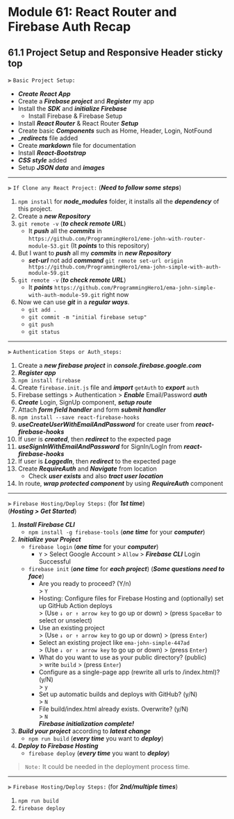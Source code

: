 # Module 61: React Router and Firebase Auth Recap

## 61.1 Project Setup and Responsive Header sticky top

⫸ `Basic Project Setup:`
- ___Create React App___
- Create a ___Firebase project___ and ___Register___ my app
- Install the ___SDK___ and ___initialize Firebase___
  - Install Firebase & Firebase Setup
- Install ___React Router___ & React Router ___Setup___
- Create basic ___Components___ such as Home, Header, Login, NotFound
- ____redirects___ file added
- Create ___markdown___ file for documentation
- Install ___React-Bootstrap___
- ___CSS style___ added
- Setup ___JSON data___ and ___images___

---

⫸ `If Clone any React Project:` (___Need to follow some steps___)
1. `npm install` for ___node_modules___ folder, it installs all the ___dependency___ of this project.
2. Create a ___new Repository___ 
3. `git remote -v` (___to check remote URL___)
   - It ___push___ all the ___commits___ in `https://github.com/ProgrammingHero1/eme-john-with-router-module-53.git` (It ___points___ to this repository)
4. But I want to ___push___ all my ___commits___ in ___new Repository___
   - ___set-url___ not add ___command___ `git remote set-url origin https://github.com/ProgrammingHero1/ema-john-simple-with-auth-module-59.git`
5. `git remote -v` (___to check remote URL___)
   - It ___points___ `https://github.com/ProgrammingHero1/ema-john-simple-with-auth-module-59.git` right now
6. Now we can use ___git___ in a ___regular ways___.
   - `git add .`
   - `git commit -m "initial firebase setup"`
   - `git push`
   - `git status`

---

⫸ `Authentication Steps or Auth_steps:`
1. Create a ___new firebase project___ in ___console.firebase.google.com___
2. ___Register app___
3. `npm install firebase`
4. Create `firebase.init.js` file and ___import___ `getAuth` to ___export___ `auth`
5. Firebase settings > Authentication > ___Enable___ Email/Password ___auth___
6. ___Create___ Login, SignUp component, ___setup route___
7. Attach ___form field handler___ and form ___submit handler___
8. `npm install --save react-firebase-hooks`
9. ___useCreateUserWithEmailAndPassword___ for create user from ___react-firebase-hooks___
10. If user is ___created___, then ___redirect___ to the expected page
11. ___useSignInWithEmailAndPassword___ for SignIn/LogIn from ___react-firebase-hooks___
12. If user is ___LoggedIn___, then ___redirect___ to the expected page
13. Create ___RequireAuth___ and ___Navigate___ from location
    - Check ___user exists___ and also ___tract user location___
14. In route, ___wrap protected component___ by using ___RequireAuth___ component

---

⫸ `Firebase Hosting/Deploy Steps:` (for ___1st time___) <br /> (___Hosting > Get Started___)
1. ___Install Firebase CLI___ 
   - `npm install -g firebase-tools` (___one time___ for your ___computer___)
2. ___Initialize your Project___
   - `firebase login` (___one time___ for your ___computer___)
     - `Y` > Select Google Account > `Allow` > ___Firebase CLI___ Login Successful
   - `firebase init` (___one time___ for ___each project___) (___Some questions need to face___)
     - Are you ready to proceed? (Y/n) <br /> > `Y`
     - Hosting: Configure files for Firebase Hosting and (optionally) set up GitHub Action deploys <br /> > (Use `↓ or ↑ arrow key` to go up or down) > (press `SpaceBar` to select or unselect)
     - Use an existing project <br /> > (Use `↓ or ↑ arrow key` to go up or down) > (press `Enter`)
     - Select an existing project like `ema-john-simple-447ad` <br /> > (Use `↓ or ↑ arrow key` to go up or down) > (press `Enter`)
     - What do you want to use as your public directory? (public) <br /> > write `build` > (press `Enter`)
     - Configure as a single-page app (rewrite all urls to /index.html)? (y/N) <br /> > `y`
     - Set up automatic builds and deploys with GitHub? (y/N) <br /> > `N`
     - File build/index.html already exists. Overwrite? (y/N) <br /> > `N` <br /> ___Firebase initialization complete!___
3. ___Build your project___ according to ___latest change___ 
   - `npm run build` (___every time___ you want to ___deploy___)
4. ___Deploy to Firebase Hosting___
   - `firebase deploy` (___every time___ you want to ___deploy___)

> `Note:` It could be needed in the deployment process time.
---

⫸ `Firebase Hosting/Deploy Steps:` (for ___2nd/multiple times___)
1. `npm run build`
2. `firebase deploy`


